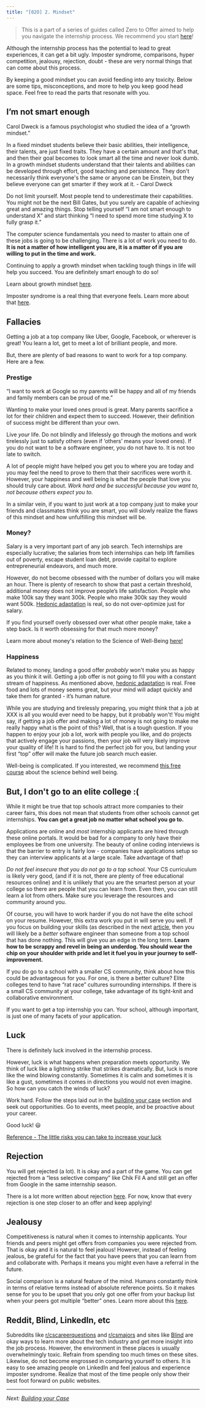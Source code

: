 ```yaml
---
title: "[02O] 2. Mindset"
---
```


> This is a part of a series of guides called Zero to Offer aimed to help you navigate the internship process. We recommend you start [here](/zero-to-offer/)!

Although the internship process has the potential to lead to great experiences, it can get a bit ugly. Imposter syndrome, comparisons, hyper competition, jealousy, rejection, doubt - these are very normal things that can come about this process.

By keeping a good mindset you can avoid feeding into any toxicity. Below are some tips, misconceptions, and more to help you keep good head space. Feel free to read the parts that resonate with you.

## I’m not smart enough

Carol Dweck is a famous psychologist who studied the idea of a “growth mindset.”

<div class="text-sm border p-3 mb-8">
In a fixed mindset students believe their basic abilities, their intelligence, their talents, are just fixed traits. They have a certain amount and that's that, and then their goal becomes to look smart all the time and never look dumb. In a growth mindset students understand that their talents and abilities can be developed through effort, good teaching and persistence. They don't necessarily think everyone's the same or anyone can be Einstein, but they believe everyone can get smarter if they work at it. - Carol Dweck
</div>

Do not limit yourself. Most people tend to underestimate their capabilities. You might not be the next Bill Gates, but you surely are capable of achieving great and amazing things. Stop telling yourself “I am not smart enough to understand X” and start thinking “I need to spend more time studying X to fully grasp it.”

The computer science fundamentals you need to master to attain one of these jobs is going to be challenging. There is a lot of work you need to do. **It is not a matter of how intelligent you are, it is a matter of if you are willing to put in the time and work.**

Continuing to apply a growth mindset when tackling tough things in life will help you succeed. You are definitely smart enough to do so!

Learn about growth mindset [here](https://www.youtube.com/watch?v=wh0OS4MrN3E).

Imposter syndrome is a real thing that everyone feels. Learn more about that [here](https://www.youtube.com/watch?v=eqhUHyVpAwE).

## Fallacies

Getting a job at a top company like Uber, Google, Facebook, or wherever is great! You learn a lot, get to meet a lot of brilliant people, and more.

But, there are plenty of bad reasons to want to work for a top company. Here are a few.

### Prestige

“I want to work at Google so my parents will be happy and all of my friends and family members can be proud of me.”

Wanting to make your loved ones proud is great. Many parents sacrifice a lot for their children and expect them to succeed. However, their definition of success might be different than your own.

Live _your_ life. Do not blindly and lifelessly go through the motions and work tirelessly just to satisfy others (even if ‘others’ means your loved ones). If you do not want to be a software engineer, you do not have to. It is not too late to switch.

A lot of people might have helped you get you to where you are today and you may feel the need to prove to them that their sacrifices were worth it. However, your happiness and well being is what the people that love you should truly care about. _Work hard and be successful because you want to, not because others expect you to._

In a similar vein, if you want to just work at a top company just to make your friends and classmates think you are smart, you will slowly realize the flaws of this mindset and how unfulfilling this mindset will be.

### Money?

Salary is a very important part of any job search. Tech internships are especially lucrative; the salaries from tech internships can help lift families out of poverty, escape student loan debt, provide capital to explore entrepreneurial endeavors, and much more.

However, do not become obsessed with the number of dollars you will make an hour. There is plenty of research to show that past a certain threshold, additional money does not improve people’s life satisfaction. People who make 100k say they want 300k. People who make 300k say they would want 500k. [Hedonic adaptation](https://www.investopedia.com/terms/h/hedonic-treadmill.asp) is real, so do not over-optimize just for salary.

If you find yourself overly obsessed over what other people make, take a step back. Is it worth obsessing for that much more money?

Learn more about money's relation to the Science of Well-Being [here!](https://www.coursera.org/learn/the-science-of-well-being/lecture/8bZvC/part-2-money)

### Happiness

Related to money, landing a good offer _probably_ won't make you as happy as you think it will. Getting a job offer is not going to fill you with a constant stream of happiness. As mentioned above, [hedonic adaptation](https://en.wikipedia.org/wiki/Hedonic_treadmill) is real. Free food and lots of money seems great, but your mind will adapt quickly and take them for granted - it’s human nature.

While you are studying and tirelessly preparing, you might think that a job at XXX is all you would ever need to be happy, but it probably won't! You might say, if getting a job offer and making a lot of money is not going to make me really happy what is the point of this? Well, that is a tough question. If you happen to enjoy your job a lot, work with people you like, and do projects that actively engage your passions, then your job will very likely improve your quality of life! It is hard to find the perfect job for you, but landing your first “top” offer will make the future job search much easier.

Well-being is complicated. If you interested, we recommend [this free course](https://www.coursera.org/learn/the-science-of-well-being/home/welcome) about the science behind well being.

## But, I don't go to an elite college :(

While it might be true that top schools attract more companies to their career fairs, this does not mean that students from other schools cannot get internships. **You can get a great job no matter what school you go to.**

Applications are online and _most_ internship applicants are hired through these online portals. It would be bad for a company to only have their employees be from one university. The beauty of online coding interviews is that the barrier to entry is fairly low - companies have applications setup so they can interview applicants at a large scale. Take advantage of that!

_Do not feel insecure that you do not go to a top school._ Your CS curriculum is likely very good, (and if it is not, there are plenty of free educational resources online) and it is unlikely that you are the smartest person at your college so there are people that you can learn from. Even then, you can still learn a lot from others. Make sure you leverage the resources and community around you.

Of course, you will have to work harder if you do not have the elite school on your resume. However, this extra work you put in will serve you well. If you focus on building your skills (as described in the next [article](/zero-to-offer/building-your-case), then you will likely be a _better_ software engineer than someone from a top school that has done nothing. This will give you an edge in the long term. **Learn how to be scrappy and revel in being an underdog. You should wear the chip on your shoulder with pride and let it fuel you in your journey to self-improvement.**

If you do go to a school with a smaller CS community, think about how this could be advantageous for you. For one, is there a better culture? Elite colleges tend to have “rat race” cultures surrounding internships. If there is a small CS community at your college, take advantage of its tight-knit and collaborative environment.

If you want to get a top internship you can. Your school, although important, is just one of many facets of your application.

## Luck

There is definitely luck involved in the internship process.

However, luck is what happens when preparation meets opportunity. We think of luck like a lightning strike that strikes dramatically. But, luck is more like the wind blowing constantly. Sometimes it is calm and sometimes it is like a gust, sometimes it comes in directions you would not even imagine. So how can you catch the winds of luck?

Work hard. Follow the steps laid out in the [building your case](/zero-to-offer/building-your-case) section and seek out opportunities. Go to events, meet people, and be proactive about your career.

Good luck! 😃

[Reference - The little risks you can take to increase your luck](https://www.youtube.com/watch?v=PX61e3sAj5k)

## Rejection

You will get rejected (a lot). It is okay and a part of the game. You can get rejected from a “less selective company” like Chik Fil A and still get an offer from Google in the same internship season.

There is a lot more written about rejection [here](/zero-to-offer/post-interview#rejection). For now, know that every rejection is one step closer to an offer and keep applying!

## Jealousy

Competitiveness is natural when it comes to internship applicants. Your friends and peers might get offers from companies you were rejected from. That is okay and it is natural to feel jealous! However, instead of feeling jealous, be grateful for the fact that you have peers that you can learn from and collaborate with. Perhaps it means you might even have a referral in the future.

Social comparison is a natural feature of the mind. Humans constantly think in terms of relative terms instead of absolute reference points. So it makes sense for you to be upset that you only got one offer from your backup list when your peers got multiple “better” ones. Learn more about this [here](https://www.coursera.org/learn/the-science-of-well-being/lecture/mFn0u/annoying-feature-2).

## Reddit, Blind, LinkedIn, etc

Subreddits like [r/cscareerquestions](https://www.reddit.com/r/cscareerquestions) and [r/csmajors](https://www.reddit.com/r/csmajors) and sites like [Blind](https://www.teamblind.com) are okay ways to learn more about the tech industry and get more insight into the job process. However, the environment in these places is usually overwhelmingly toxic. Refrain from spending too much times on these sites. Likewise, do not become engrossed in comparing yourself to others. It is easy to see amazing people on LinkedIn and feel jealous and experience imposter syndrome. Realize that most of the time people only show their best foot forward on public websites.

---

_Next: [Building your Case](/zero-to-offer/building-your-case)_
